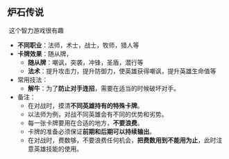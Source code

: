 ## 炉石传说

​		这个智力游戏很有趣

- **不同职业**：法师，术士，战士，牧师，猎人等
- **卡牌效果**：随从牌，
  - **随从牌**：嘲讽，突袭，冲锋，圣盾，潜行等
  - **法术**：提升攻击力，提升防御力，使英雄获得嘲讽，提升英雄生命值等
- 常用技法：
  - **解牛**：为了**防止对手连招**，需要在适当的时候破坏对手。
- 备注：
  - 在对战时，摸清**不同英雄持有的特殊卡牌**。
  - 以法师为例，对战不同英雄会有不同的优势和劣势。
  - 每一张卡牌要用在合适的地方，**不要浪费**。
  - 卡牌的准备必须保证**前期和后期可以持续输出**。
  - 在对战时，费数够，不要浪费任何机会，**把费数用到不能用为止**，此时注意英雄技能的使用。